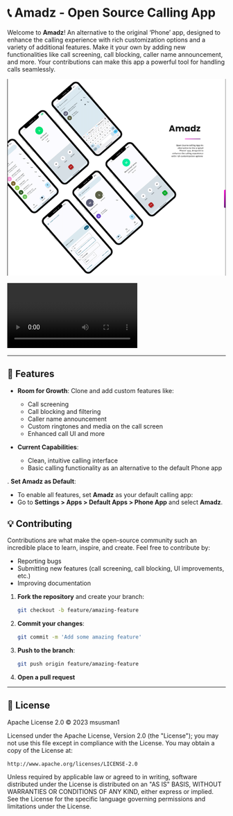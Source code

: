 
# 📞 Amadz - Open Source Calling App

Welcome to **Amadz**! An alternative to the original ‘Phone’ app, designed to enhance the calling experience with rich customization options and a variety of additional features. Make it your own by adding new functionalities like call screening, call blocking, caller name announcement, and more. Your contributions can make this app a powerful tool for handling calls seamlessly.

![App Screenshot](https://github.com/msusman1/Amadz/blob/master/media/app_screenshot.png)

![App Demo](https://github.com/msusman1/Amadz/blob/master/media/amdaz_calling_app-demo.webm)

---

## 📌 Features

- **Room for Growth**: Clone and add custom features like:
    - Call screening
    - Call blocking and filtering
    - Caller name announcement
    - Custom ringtones and media on the call screen
    - Enhanced call UI and more

- **Current Capabilities**:
    - Clean, intuitive calling interface
    - Basic calling functionality as an alternative to the default Phone app

. **Set Amadz as Default**:
- To enable all features, set **Amadz** as your default calling app:
- Go to **Settings > Apps > Default Apps > Phone App** and select **Amadz**.

## 💡 Contributing

Contributions are what make the open-source community such an incredible place to learn, inspire, and create. Feel free to contribute by:
- Reporting bugs
- Submitting new features (call screening, call blocking, UI improvements, etc.)
- Improving documentation

1. **Fork the repository** and create your branch:
   ```bash
   git checkout -b feature/amazing-feature
   ```

2. **Commit your changes**:
   ```bash
   git commit -m 'Add some amazing feature'
   ```

3. **Push to the branch**:
   ```bash
   git push origin feature/amazing-feature
   ```

4. **Open a pull request**

---

## 📜 License
Apache License 2.0 © 2023 msusman1

Licensed under the Apache License, Version 2.0 (the "License"); 
you may not use this file except in compliance with the License. You may obtain a copy of the License at:

    http://www.apache.org/licenses/LICENSE-2.0
Unless required by applicable law or agreed to in writing, software distributed under 
the License is distributed on an "AS IS" BASIS, WITHOUT WARRANTIES OR CONDITIONS OF ANY KIND, 
either express or implied. See the License for the specific language governing permissions and limitations under the License.